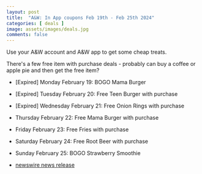 ```yaml
---
layout: post
title:  "A&W: In App coupons Feb 19th - Feb 25th 2024"
categories: [ deals ]
image: assets/images/deals.jpg
comments: false
---
```


Use your A&W account and A&W app to get some cheap treats.

There's a few free item with purchase deals - probably can buy a coffee or apple pie and then get the free item?

- [Expired] Monday February 19: BOGO Mama Burger
- [Expired] Tuesday February 20: Free Teen Burger with purchase
- [Expired] Wednesday February 21: Free Onion Rings with purchase
- Thursday February 22: Free Mama Burger with purchase
- Friday February 23: Free Fries with purchase
- Saturday February 24: Free Root Beer with purchase
- Sunday February 25: BOGO Strawberry Smoothie

- [newswire news release ](https://www.newswire.ca/news-releases/a-amp-w-celebrates-family-day-with-a-week-of-burger-family-deals-through-the-a-amp-w-mobile-app-819690666.html)


